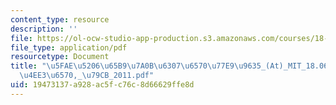 ```yaml
---
content_type: resource
description: ''
file: https://ol-ocw-studio-app-production.s3.amazonaws.com/courses/18-06sc-linear-algebra-fall-2011/19473137a928ac5fc76c8d66629ffe8d_5fae520665b97a0b6307657077e99635_-At-_MIT_18.06SC_7ebf60274ee36570-_79cb_2011.pdf
file_type: application/pdf
resourcetype: Document
title: "\u5FAE\u5206\u65B9\u7A0B\u6307\u6570\u77E9\u9635_(At)_MIT_18.06SC_\u7EBF\u6027\
  \u4EE3\u6570,_\u79CB_2011.pdf"
uid: 19473137-a928-ac5f-c76c-8d66629ffe8d
---
```

